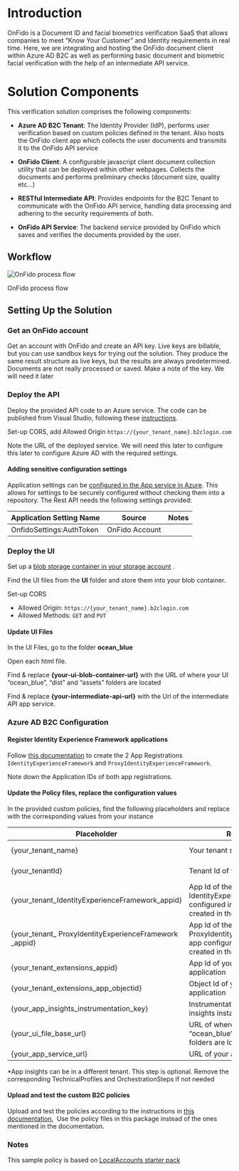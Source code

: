 # Introduction

OnFido is a Document ID and facial biometrics verification SaaS that
allows companies to meet “Know Your Customer” and Identity requirements
in real time. Here, we are integrating and hosting the OnFido document
client within Azure AD B2C as well as performing basic document and
biometric facial verification with the help of an intermediate API
service.

# Solution Components

This verification solution comprises the following components:

  - **Azure AD B2C Tenant**: The Identity Provider (IdP), performs user
    verification based on custom policies defined in the tenant. Also
    hosts the OnFido client app which collects the user documents and
    transmits it to the OnFido API service

  - **OnFido Client**: A configurable javascript client document
    collection utility that can be deployed within other webpages.
    Collects the documents and performs preliminary checks (document
    size, quality etc…)

  - **RESTful Intermediate API**: Provides endpoints for the B2C Tenant
    to communicate with the OnFido API service, handling data processing
    and adhering to the security requirements of both.

  - **OnFido API Service**: The backend service provided by OnFido which
    saves and verifies the documents provided by the user.

## Workflow

![OnFido process flow](media/onFidoFlow.png)

OnFido process flow

## Setting Up the Solution

### Get an OnFido account

Get an account with OnFido and create an API key. Live keys are
billable, but you can use sandbox keys for trying out the solution. They
produce the same result structure as live keys, but the results are
always predetermined. Documents are not really processed or saved. Make
a note of the key. We will need it later

### Deploy the API

Deploy the provided API code to an Azure service. The code can be
published from Visual Studio, following
these [instructions](https://docs.microsoft.com/visualstudio/deployment/quickstart-deploy-to-azure?view=vs-2019).

Set-up CORS, add Allowed Origin `https://{your_tenant_name}.b2clogin.com`

Note the URL of the deployed service. We will need this later to
configure this later to configure Azure AD with the required settings.

#### Adding sensitive configuration settings

Application settings can be [configured in the App service in
Azure](https://docs.microsoft.com/en-us/azure/app-service/configure-common#configure-app-settings).
This allows for settings to be securely configured without checking them
into a repository. The Rest API needs the following settings provided:

| **Application Setting Name** | **Source**     | **Notes** |
| ---------------------------- | -------------- | --------- |
| OnfidoSettings:AuthToken     | OnFido Account |           |

### Deploy the UI

Set up a [blob storage container in your storage
account](https://docs.microsoft.com/en-us/azure/storage/blobs/storage-quickstart-blobs-portal#create-a-container) .

Find the UI files from the **UI** folder and store them into your blob
container.

Set-up CORS

- Allowed Origin: `https://{your_tenant_name}.b2clogin.com`
- Allowed Methods: `GET` and `PUT`

#### Update UI Files

In the UI Files, go to the folder **ocean\_blue**

Open each html file.

Find & replace **{your-ui-blob-container-url}** with the URL of where
your UI “ocean\_blue”, “dist” and “assets” folders are located

Find & replace **{your-intermediate-api-url}** with the Url of the
intermediate API app service.

### Azure AD B2C Configuration

#### Register Identity Experience Framework applications
Follow [this documentation](https://docs.microsoft.com/en-us/azure/active-directory-b2c/custom-policy-get-started?tabs=applications#register-identity-experience-framework-applications) to create the 2 App Registrations `IdentityExperienceFramework` and `ProxyIdentityExperienceFramework`.

Note down the Application IDs of both app registrations.


#### Update the Policy files, replace the configuration values

In the provided custom policies, find the following placeholders and
replace with the corresponding values from your instance



Placeholder| Replace with | Example
-----------|--------------|--------------
{your_tenant_name}|Your tenant short name|“yourtenant” from yourtenant.onmicrosoft.com
{your_tenantId}|Tenant Id of your B2C tenant|01234567-89ab-cdef-0123-456789abcdef
{your_tenant_IdentityExperienceFramework_appid}|App Id of the IdentityExperienceFramework app configured in your B2C tenant, created in the previous step|01234567-89ab-cdef-0123-456789abcdef
{your_tenant_ ProxyIdentityExperienceFramework _appid}|App Id of the ProxyIdentityExperienceFramework app configured in your B2C tenant, created in the previous step|01234567-89ab-cdef-0123-456789abcdef
{your_tenant_extensions_appid}|App Id of your tenant’s storage application|01234567-89ab-cdef-0123-456789abcdef
{your_tenant_extensions_app_objectid}|Object Id of your tenant’s storage application|01234567-89ab-cdef-0123-456789abcdef
{your_app_insights_instrumentation_key}|Instrumentation key of your app insights instance*|01234567-89ab-cdef-0123-456789abcdef
{your_ui_file_base_url}|URL of where your UI “ocean_blue”, “dist” and “assets” folders are located|https://yourstorage.blob.core.windows.net/UI/
{your_app_service_url}|URL of your app service|https://yourapp.azurewebsites.net

\*App insights can be in a different tenant. This step is optional.
Remove the corresponding TechnicalProfiles and OrchestrationSteps if
not needed

#### Upload and test the custom B2C policies

Upload and test the policies according to the instructions in [this
documentation.](https://docs.microsoft.com/en-us/azure/active-directory-b2c/custom-policy-get-started?tabs=applications#custom-policy-starter-pack)  Use the policy files in this package instead of the ones mentioned in the documentation.

### Notes

This sample policy is based on [LocalAccounts starter
pack](https://github.com/Azure-Samples/active-directory-b2c-custom-policy-starterpack/tree/master/LocalAccounts)